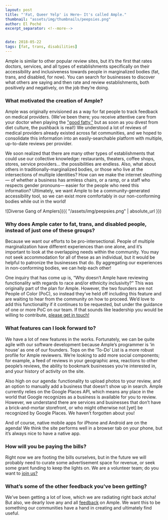 ```yaml
---
layout: post
title: "'Fat, Queer Yelp' is Here— It's called Ample."
thumbnail: "assets/img/thumbnails/peepsies.png"
author: El Poché
excerpt_separator: <!--more-->


date: 2018-05-22
tags: [fat, trans, disabilities]
---
```


Ample is similar to other popular review sites, but it’s the first that rates doctors, services, and all types of establishments specifically on their accessibility and inclusiveness towards people in marginalized bodies (fat, trans, and disabled, for now). You can search for businesses to discover what others are saying and then rate and review establishments, both positively and negatively, on the job they’re doing.

<!--more-->


### What motivated the creation of Ample?

Ample was originally envisioned as a way for fat people to track feedback on medical providers. (We’ve been there; you receive attentive care from your doctor when playing the ["good fatty,"](http://stacybias.net/2014/06/12-good-fatty-archetypes/ "12 Good Fatty Archetypes") but as soon as you divest from diet culture, the pushback is real!) We understood a lot of reviews of medical providers already existed across fat communities, and we hoped to consolidate this information into an easily-searchable platform with multiple, up-to-date reviews per provider.

We soon realized that there are many other types of establishments that could use our collective knowledge: restaurants, theaters, coffee shops, stores, service providers… the possibilities are endless. Also, what about others in traditionally-marginalized bodies, or those who live at the intersections of multiple identities? How can we make the internet sleuthing— of whether a business has armless chairs, or a ramp, or a staff who respects gender pronouns— easier for the people who need this information? Ultimately, we want Ample to be a community-generated accessibility tool, so we can exist more comfortably in our non-conforming bodies while out in the world!

![Diverse Gang of Amplers]({{ "/assets/img/peepsies.png" | absolute_url }})


### Why does Ample cater to fat, trans, and disabled people, instead of just one of these groups?

Because we want our efforts to be pro-intersectional. People of multiple marginalization have different experiences than one alone, and it’s important to look at the overlapping needs within the community. You may not seek accommodation for all of these as an individual, but it would be helpful to patronize the businesses that do. By aggregating our experiences in non-conforming bodies, we can help each other!

One inquiry that has come up is, “Why doesn’t Ample have reviewing functionality with regards to race and/or ethnicity inclusivity?” This was originally part of the plan for Ample. However, the two founders are not People of Color (PoC), so instead they’ve held off including this feature and are waiting to hear from the community on how to proceed. We’d love to add this functionality if it continues to be requested, but under the guidance of one or more PoC on our team. If that sounds like leadership you would be willing to contribute, [please get in touch!](isitample.com/feedback "Ample's feedback page")

### What features can I look forward to?

We have a lot of new features in the works. Fortunately, we can be quite agile with our software development because Ample’s programmer is ‘in house’ as one of our founders. Tops on the ‘To-Do’ List is a more robust profile for Ample reviewers. We’re looking to add more social components; for example, a feed of reviews in your geographic area, reactions to other people’s reviews, the ability to bookmark businesses you’re interested in, and your history of activity on the site.

Also high on our agenda: functionality to upload photos to your review, and an option to manually add a business that doesn’t show up in search. Ample currently relies on the Google Places API, which means any place in the world that Google recognizes as a business is available for you to review. However, we understand there are services and businesses that don’t have a brick-and-mortar storefront, or who might otherwise not [yet] be recognized by Google Places. We haven’t forgotten about you!

And of course, native mobile apps for iPhone and Android are on the agenda! We think the site performs well in a browser tab on your phone, but it’s always nice to have a native app.

### How will you be paying the bills?

Right now we are footing the bills ourselves, but in the future we will probably need to curate some advertisement space for revenue, or seek some grant funding to keep the lights on. We are a volunteer team; do you want to [join us?](isitample.com/feedback "Ample's feedback page")

### What’s some of the other feedback you’ve been getting?

We’ve been getting a lot of love, which we are radiating right back atcha! But also, we dearly love any and all [feedback](isitample.com/feedback "Ample's feedback page") on Ample. We want this to be something our communities have a hand in creating and ultimately find useful.
